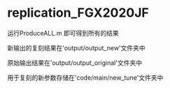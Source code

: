 # replication_FGX2020JF
运行ProduceALL.m 即可得到所有的结果

新输出的复刻结果在'output/output_new'文件夹中

原始输出结果在'output/output_original'文件夹中

用于复刻的新参数存储在'code/main/new_tune'文件夹中
